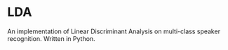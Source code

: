 # LDA
An implementation of Linear Discriminant Analysis on multi-class speaker recognition. Written in Python. 






